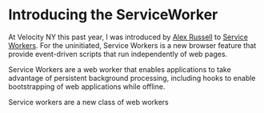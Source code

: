 # Introducing the ServiceWorker

At Velocity NY this past year, I was introduced by [Alex Russell][2] to
[Service Workers][1]. For the uninitiated, Service Workers is a new browser
feature that provide event-driven scripts that run independently of web pages.

Service Workers are a web worker that
enables applications to take advantage of persistent background processing,
including hooks to enable bootstrapping of web applications while offline.

Service workers are a new class of web workers


[1]: http://velocityconf.com/velocityny2014/public/schedule/detail/35821
[2]: https://twitter.com/slightlylate
[3]: https://slightlyoff.github.io/ServiceWorker/spec/service_worker/index.html
